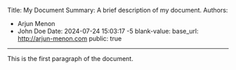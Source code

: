 Title:   My Document
Summary: A brief description of my document.
Authors:
- Arjun Menon
- John Doe
  Date: 2024-07-24 15:03:17 -5
  blank-value:
  base_url: http://arjun-menon.com
  public: true
---

This is the first paragraph of the document.
